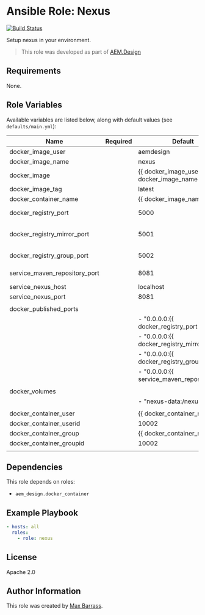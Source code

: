 # Ansible Role: Nexus

[![Build Status](https://travis-ci.org/aem-design/ansible-role-nexus.svg?branch=master)](https://travis-ci.org/aem-design/ansible-role-nexus)

Setup nexus in your environment.
> This role was developed as part of
> [AEM.Design](http://aem.design/)

## Requirements

None.

## Role Variables

Available variables are listed below, along with default values (see `defaults/main.yml`):

| Name                          	| Required 	| Default                                                                    	| Notes                            	|
|-------------------------------	|----------	|----------------------------------------------------------------------------	|----------------------------------	|
| docker_image_user             	|          	| aemdesign                                                                  	|                                  	|
| docker_image_name             	|          	| nexus                                                                      	|                                  	|
| docker_image                  	|          	| {{ docker_image_user }}/{{ docker_image_name }}                            	|                                  	|
| docker_image_tag              	|          	| latest                                                                     	|                                  	|
| docker_container_name         	|          	| {{ docker_image_name }}                                                    	|                                  	|
| docker_registry_port          	|          	| 5000                                                                       	| port for storing images          	|
| docker_registry_mirror_port   	|          	| 5001                                                                       	| port for to mirror pull requests 	|
| docker_registry_group_port    	|          	| 5002                                                                       	| port for combined port           	|
| service_maven_repository_port 	|          	| 8081                                                                       	| port for maven repository        	|
| service_nexus_host         	|          	| localhost                                                                  	|                                  	|
| service_nexus_port            	|          	| 8081                                                                       	|                                  	|
|                               	|          	|                                                                            	|                                  	|
| docker_published_ports        	|          	|                                                                            	|                                  	|
|                               	|          	| - "0.0.0.0:{{ docker_registry_port | default('5000') }}:5000/tcp"          	|                                  	|
|                               	|          	| - "0.0.0.0:{{ docker_registry_mirror_port | default('5001') }}:5001/tcp"   	|                                  	|
|                               	|          	| - "0.0.0.0:{{ docker_registry_group_port | default('5002') }}:5002/tcp"    	|                                  	|
|                               	|          	| - "0.0.0.0:{{ service_maven_repository_port | default('8081') }}:8080/tcp" 	|                                  	|
|                               	|          	|                                                                            	|                                  	|
| docker_volumes                	|          	|                                                                            	|                                  	|
|                               	|          	| - "nexus-data:/nexus-data:z"                                               	|                                  	|
|                               	|          	|                                                                            	|                                  	|
| docker_container_user         	|          	| {{ docker_container_name }}                                                	|                                  	|
| docker_container_userid       	|          	| 10002                                                                      	|                                  	|
| docker_container_group        	|          	| {{ docker_container_name }}                                                	|                                  	|
| docker_container_groupid      	|          	| 10002                                                                      	|                                  	|
|                               	|          	|                                                                            	|                                  	|

## Dependencies

This role depends on roles:
 
- `aem_design.docker_container`

## Example Playbook

```yaml
- hosts: all
  roles:
    - role: nexus    
```

## License

Apache 2.0

## Author Information

This role was created by [Max Barrass](https://aem.design/).